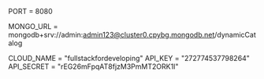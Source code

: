 PORT = 8080

MONGO_URL = mongodb+srv://admin:admin123@cluster0.cpybg.mongodb.net/dynamicCatalog

CLOUD_NAME = "fullstackfordeveloping"
API_KEY = "272774537798264"
API_SECRET = "rEG26mFpqAT8fjzM3PmMT2ORK1I"
